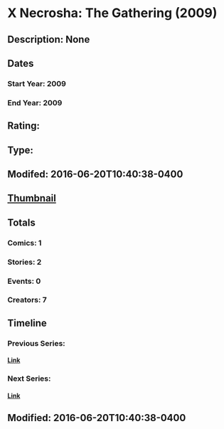 # X Necrosha: The Gathering (2009)
## Description: None
## Dates
### Start Year: 2009
### End Year: 2009
## Rating: 
## Type: 
## Modifed: 2016-06-20T10:40:38-0400
## [Thumbnail](http://i.annihil.us/u/prod/marvel/i/mg/e/e0/4bb3bd7cc82a4.jpg)
## Totals
### Comics: 1
### Stories: 2
### Events: 0
### Creators: 7
## Timeline
### Previous Series: 
#### [Link]()
### Next Series: 
#### [Link]()
## Modified: 2016-06-20T10:40:38-0400